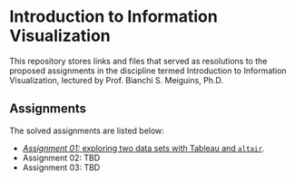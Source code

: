 # Introduction to Information Visualization

This repository stores links and files that served as resolutions to the proposed assignments in the discipline termed Introduction to Information Visualization, lectured by Prof. Bianchi S. Meiguins, Ph.D.

## Assignments

The solved assignments are listed below:

- [*Assignment 01:* exploring two data sets with Tableau and `altair`](https://github.com/imatheussm/introduction-to-visualization/tree/main/assignment_01).
- Assignment 02: TBD
- Assignment 03: TBD
